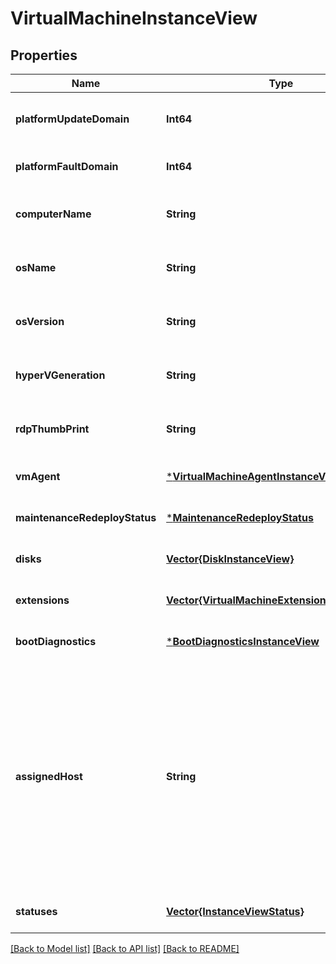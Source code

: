 # VirtualMachineInstanceView


## Properties
Name | Type | Description | Notes
------------ | ------------- | ------------- | -------------
**platformUpdateDomain** | **Int64** | Specifies the update domain of the virtual machine. | [optional] [default to nothing]
**platformFaultDomain** | **Int64** | Specifies the fault domain of the virtual machine. | [optional] [default to nothing]
**computerName** | **String** | The computer name assigned to the virtual machine. | [optional] [default to nothing]
**osName** | **String** | The Operating System running on the virtual machine. | [optional] [default to nothing]
**osVersion** | **String** | The version of Operating System running on the virtual machine. | [optional] [default to nothing]
**hyperVGeneration** | **String** | Specifies the HyperVGeneration Type associated with a resource | [optional] [default to nothing]
**rdpThumbPrint** | **String** | The Remote desktop certificate thumbprint. | [optional] [default to nothing]
**vmAgent** | [***VirtualMachineAgentInstanceView**](VirtualMachineAgentInstanceView.md) |  | [optional] [default to nothing]
**maintenanceRedeployStatus** | [***MaintenanceRedeployStatus**](MaintenanceRedeployStatus.md) |  | [optional] [default to nothing]
**disks** | [**Vector{DiskInstanceView}**](DiskInstanceView.md) | The virtual machine disk information. | [optional] [default to nothing]
**extensions** | [**Vector{VirtualMachineExtensionInstanceView}**](VirtualMachineExtensionInstanceView.md) | The extensions information. | [optional] [default to nothing]
**bootDiagnostics** | [***BootDiagnosticsInstanceView**](BootDiagnosticsInstanceView.md) |  | [optional] [default to nothing]
**assignedHost** | **String** | Resource id of the dedicated host, on which the virtual machine is allocated through automatic placement, when the virtual machine is associated with a dedicated host group that has automatic placement enabled. &lt;br&gt;&lt;br&gt;Minimum api-version: 2020-06-01. | [optional] [readonly] [default to nothing]
**statuses** | [**Vector{InstanceViewStatus}**](InstanceViewStatus.md) | The resource status information. | [optional] [default to nothing]


[[Back to Model list]](../README.md#models) [[Back to API list]](../README.md#api-endpoints) [[Back to README]](../README.md)


